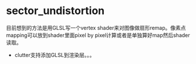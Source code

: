 # sector_undistortion
目前想到的方法是用GLSL写一个vertex shader来对图像做扇形remap。像素点mapping可以放到shader里面pixel by pixel计算或者是单独算好map然后shader读取。
- clutter支持添加GLSL到渲染层。。。
